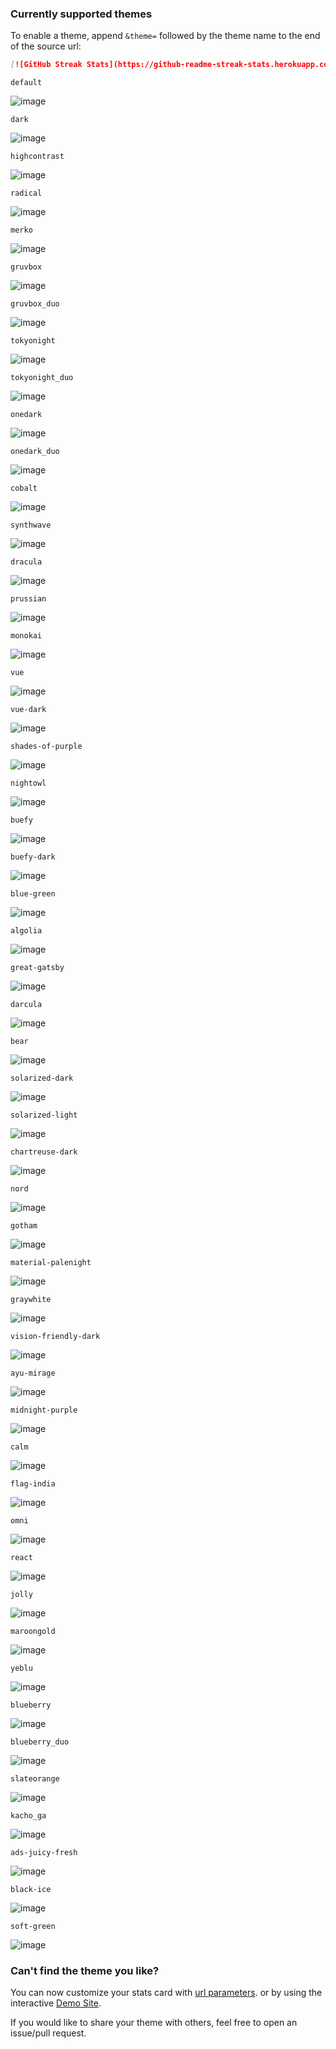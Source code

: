 ### Currently supported themes

To enable a theme, append `&theme=` followed by the theme name to the end of the source url:

```md
[![GitHub Streak Stats](https://github-readme-streak-stats.herokuapp.com/?user=DenverCoder1&theme=dark)](https://github.com/DenverCoder1/github-readme-streak-stats)
```

`default`

![image](https://user-images.githubusercontent.com/20955511/103045930-1501a000-458f-11eb-95e8-a96774ac37ec.png)


`dark`

![image](https://user-images.githubusercontent.com/20955511/103045958-31054180-458f-11eb-9ef1-c301001a50fb.png)


`highcontrast`

![image](https://user-images.githubusercontent.com/20955511/103046676-c73a6700-4591-11eb-8324-5194c49e63fa.png)


`radical`

![image](https://user-images.githubusercontent.com/20955511/103046700-d91c0a00-4591-11eb-9980-f41f2f930a84.png)


`merko`

![image](https://user-images.githubusercontent.com/20955511/103046716-e507cc00-4591-11eb-9963-e9909855ec91.png)


`gruvbox`


![image](https://user-images.githubusercontent.com/20955511/103046090-a6711200-458f-11eb-904c-835b20c61662.png)


`gruvbox_duo`

![image](https://user-images.githubusercontent.com/20955511/103046744-fe107d00-4591-11eb-8e80-34bc8243eecd.png)

`tokyonight`

![image](https://user-images.githubusercontent.com/20955511/103046747-036dc780-4592-11eb-8048-0a43fb7205bc.png)


`tokyonight_duo`

![image](https://user-images.githubusercontent.com/20955511/103046756-0963a880-4592-11eb-872f-d0f16d582e53.png)


`onedark`

![image](https://user-images.githubusercontent.com/20955511/103046776-1bdde200-4592-11eb-8568-a7af889dfa3e.png)

`onedark_duo`

![image](https://user-images.githubusercontent.com/20955511/103046773-18e2f180-4592-11eb-94c6-e82ea456052e.png)

`cobalt`

![image](https://user-images.githubusercontent.com/20955511/103047147-382e4e80-4593-11eb-8d08-c4a8d4904b93.png)


`synthwave`

![image](https://user-images.githubusercontent.com/20955511/103046606-82aecb80-4591-11eb-802e-9dbce60bceaf.png)

`dracula`

![image](https://user-images.githubusercontent.com/20955511/103046937-9b6bb100-4592-11eb-837d-8f8d84df80dd.png)


`prussian`


![image](https://user-images.githubusercontent.com/20955511/103046251-46c73680-4590-11eb-88a6-4393a9748844.png)


`monokai`

![image](https://user-images.githubusercontent.com/20955511/103046941-a0306500-4592-11eb-91f2-46e4773b1a08.png)


`vue`

![image](https://user-images.githubusercontent.com/20955511/103046948-a45c8280-4592-11eb-9af6-d718224f59e8.png)


`vue-dark`

![image](https://user-images.githubusercontent.com/20955511/103046255-4cbd1780-4590-11eb-8a1a-d2a9d90dd217.png)


`shades-of-purple`

![image](https://user-images.githubusercontent.com/20955511/103046969-b4746200-4592-11eb-94bb-cdb46e4dd63e.png)


`nightowl`

![image](https://user-images.githubusercontent.com/20955511/103046979-bb9b7000-4592-11eb-8dbf-a8475a470562.png)


`buefy`

![image](https://user-images.githubusercontent.com/20955511/103046986-c1915100-4592-11eb-8337-9ba2a285dafc.png)


`buefy-dark`

![image](https://user-images.githubusercontent.com/20955511/103046264-547cbc00-4590-11eb-9ada-0ea646189835.png)


`blue-green`

![image](https://user-images.githubusercontent.com/20955511/103046271-58104300-4590-11eb-97b7-07276f106140.png)


`algolia`

![image](https://user-images.githubusercontent.com/20955511/103046275-5c3c6080-4590-11eb-8c86-0656d3477a56.png)


`great-gatsby`

![image](https://user-images.githubusercontent.com/20955511/103046279-5e9eba80-4590-11eb-9bac-7ae816c7594a.png)


`darcula`

![image](https://user-images.githubusercontent.com/20955511/103046283-62324180-4590-11eb-9673-e0f1d155cfd1.png)


`bear`

![image](https://user-images.githubusercontent.com/20955511/103046293-6a8a7c80-4590-11eb-9e04-22406bdfb420.png)


`solarized-dark`

![image](https://user-images.githubusercontent.com/20955511/103046297-6cecd680-4590-11eb-9088-d808613a8062.png)


`solarized-light`

![image](https://user-images.githubusercontent.com/20955511/103046302-70805d80-4590-11eb-89a7-bd49286161e5.png)


`chartreuse-dark`

![image](https://user-images.githubusercontent.com/20955511/103046308-77a76b80-4590-11eb-9e0f-6e1913ca12e1.png)


`nord`

![image](https://user-images.githubusercontent.com/20955511/103046313-79712f00-4590-11eb-9110-36c48b9fc302.png)


`gotham`

![image](https://user-images.githubusercontent.com/20955511/103046318-7d04b600-4590-11eb-9d79-79bc10cba664.png)


`material-palenight`

![image](https://user-images.githubusercontent.com/20955511/103046320-7f671000-4590-11eb-8357-b1e1a9fbe6eb.png)


`graywhite`

![image](https://user-images.githubusercontent.com/20955511/103046329-855cf100-4590-11eb-9b84-49b77669dadc.png)


`vision-friendly-dark`

![image](https://user-images.githubusercontent.com/20955511/103046335-8857e180-4590-11eb-9561-55abc94ed13b.png)


`ayu-mirage`

![image](https://user-images.githubusercontent.com/20955511/103046343-8b52d200-4590-11eb-8614-bbfcc7395919.png)


`midnight-purple`

![image](https://user-images.githubusercontent.com/20955511/103046355-91e14980-4590-11eb-8d70-75b9b852d11b.png)


`calm`

![image](https://user-images.githubusercontent.com/20955511/103046358-973e9400-4590-11eb-8ed2-0984ab84c324.png)


`flag-india`

![image](https://user-images.githubusercontent.com/20955511/103046366-9dcd0b80-4590-11eb-9200-6fb924475968.png)


`omni`

![image](https://user-images.githubusercontent.com/20955511/103046373-a0c7fc00-4590-11eb-9bc4-c5f5fa4da206.png)


`react`

![image](https://user-images.githubusercontent.com/20955511/103046376-a45b8300-4590-11eb-99a9-b88c8762729e.png)


`jolly`

![image](https://user-images.githubusercontent.com/20955511/103046381-a887a080-4590-11eb-94d1-aab0ecde4b28.png)


`maroongold`

![image](https://user-images.githubusercontent.com/20955511/103047000-ce15a980-4592-11eb-991b-1efa12631b3a.png)


`yeblu`

![image](https://user-images.githubusercontent.com/20955511/103047011-d372f400-4592-11eb-9eae-01b7b9f91834.png)


`blueberry`

![image](https://user-images.githubusercontent.com/20955511/103047026-df5eb600-4592-11eb-8d9f-034383184c53.png)


`blueberry_duo`

![image](https://user-images.githubusercontent.com/20955511/103047034-e4236a00-4592-11eb-9dcd-0c35549a9b2e.png)


`slateorange`

![image](https://user-images.githubusercontent.com/20955511/103046386-af161800-4590-11eb-9720-87196dd00f75.png)

`kacho_ga`

![image](https://user-images.githubusercontent.com/20955511/103046388-b9381680-4590-11eb-86f4-64401fa46969.png)

`ads-juicy-fresh`

![image](https://user-images.githubusercontent.com/20955511/104234961-e9225d80-545c-11eb-884c-359818327172.png)

`black-ice`

![image](https://user-images.githubusercontent.com/20955511/104234941-e293e600-545c-11eb-984c-0b5b265e4464.png)

`soft-green`

![image](https://user-images.githubusercontent.com/20955511/112301991-357eea80-8ca3-11eb-9808-6dd6223c7647.png)

### Can't find the theme you like?

You can now customize your stats card with [url parameters](/README.md#-options). or by using the interactive [Demo Site](https://github-readme-streak-stats.herokuapp.com/demo/).

If you would like to share your theme with others, feel free to open an issue/pull request.
